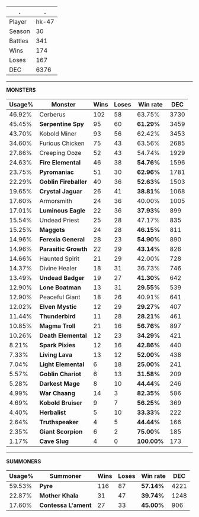 .|.
|-|-
Player|hk-47
Season|30
Battles|341
Wins|174
Loses|167
DEC|6376

---
**MONSTERS**

Usage%|Monster|Wins|Loses|Win rate|DEC|
-|-|-|-|-|-|
46.92%|Cerberus|102|58|63.75%|3730|
45.45%|**Serpentine Spy**|95|60|**61.29%**|3459|
43.70%|Kobold Miner|93|56|62.42%|3453|
34.60%|Furious Chicken|75|43|63.56%|2685|
27.86%|Creeping Ooze|52|43|54.74%|1929|
24.63%|**Fire Elemental**|46|38|**54.76%**|1596|
23.75%|**Pyromaniac**|51|30|**62.96%**|1781|
22.29%|**Goblin Fireballer**|40|36|**52.63%**|1503|
19.65%|**Crystal Jaguar**|26|41|**38.81%**|1068|
17.60%|Armorsmith|24|36|40.00%|1005|
17.01%|**Luminous Eagle**|22|36|**37.93%**|899|
15.54%|Undead Priest|25|28|47.17%|835|
15.25%|**Maggots**|24|28|**46.15%**|811|
14.96%|**Ferexia General**|28|23|**54.90%**|890|
14.96%|**Parasitic Growth**|22|29|**43.14%**|826|
14.66%|Haunted Spirit|21|29|42.00%|728|
14.37%|Divine Healer|18|31|36.73%|746|
13.49%|**Undead Badger**|19|27|**41.30%**|642|
12.90%|**Lone Boatman**|13|31|**29.55%**|539|
12.90%|Peaceful Giant|18|26|40.91%|641|
12.02%|**Elven Mystic**|12|29|**29.27%**|407|
11.44%|**Thunderbird**|11|28|**28.21%**|461|
10.85%|**Magma Troll**|21|16|**56.76%**|897|
10.26%|**Death Elemental**|12|23|**34.29%**|421|
8.21%|**Spark Pixies**|12|16|**42.86%**|440|
7.33%|**Living Lava**|13|12|**52.00%**|438|
7.04%|**Light Elemental**|6|18|**25.00%**|241|
5.57%|**Goblin Chariot**|6|13|**31.58%**|209|
5.28%|**Darkest Mage**|8|10|**44.44%**|246|
4.99%|**War Chaang**|14|3|**82.35%**|586|
4.69%|**Kobold Bruiser**|9|7|**56.25%**|369|
4.40%|**Herbalist**|5|10|**33.33%**|222|
2.64%|**Truthspeaker**|4|5|**44.44%**|166|
2.35%|**Giant Scorpion**|6|2|**75.00%**|185|
1.17%|**Cave Slug**|4|0|**100.00%**|173|

---
**SUMMONERS**

Usage%|Summoner|Wins|Loses|Win rate|DEC|
-|-|-|-|-|-|
59.53%|**Pyre**|116|87|**57.14%**|4221|
22.87%|**Mother Khala**|31|47|**39.74%**|1248|
17.60%|**Contessa L'ament**|27|33|**45.00%**|906|

